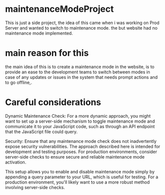 # maintenanceModeProject

This is just a side project, the idea of this came when i was working on Prod Server and wanted to switch to maintenance mode. the but website had no maintenance mode implemented.

# main reason for this

the main idea of this is to create a maintenance mode in the website, is to provide an ease to the development teams to switch between modes in case of any
updates or issues in the system that needs prompt actions and to go offline,.

# Careful considerations

Dynamic Maintenance Check: For a more dynamic approach, you might want to set up a server-side mechanism to toggle maintenance mode and communicate it to your JavaScript code, such as through an API endpoint that the JavaScript file could query.

Security: Ensure that any maintenance mode check does not inadvertently expose security vulnerabilities. The approach described here is intended for development and testing purposes. For production environments, consider server-side checks to ensure secure and reliable maintenance mode activation.

This setup allows you to enable and disable maintenance mode simply by appending a query parameter to your URL, which is useful for testing. For a production environment, you'll likely want to use a more robust method involving server-side checks.
